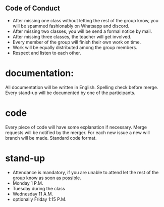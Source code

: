 ## Code of Conduct
- After missing one class without letting the rest of the group know, you will be spammed fashionably on Whatsapp and discord.
- After missing two classes, you will be send a formal notice by mail.
- After missing three classes, the teacher will get involved.
- Every member of the group will finish their own work on time.
- Work will be equally distributed among the group members.
- Respect and listen to each other.

# documentation:
All documentation will be written in English.
Spelling check before merge.
Every stand-up will be documented by one of the participants. 

# code
Every piece of code will have some explanation if necessary.
Merge requests will be notified by the merger.
For each new issue a new will branch will be made.
Standard code format.

# stand-up
- Attendance is mandatory, if you are unable to attend let the rest of the group know as soon as possible. 
- Monday 1 P.M.
- Tuesday during the class
- Wednesday 11 A.M.
- optionally Friday 1:15 P.M.